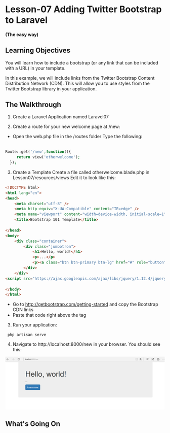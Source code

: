 <!-- enter lesson number and title below separated by hyphen-->
# Lesson-07 Adding Twitter Bootstrap to Laravel
#### (The easy way)

## Learning Objectives
You will learn how to include a bootstrap (or any link that can be included with a URL) in your template.

In this example, we will include links from the Twitter Bootstrap Content Distribution Network (CDN). This will allow you to use styles from the Twitter Bootstrap library in your application.

## The Walkthrough
1. Create a Laravel Application named Laravel07

2. Create a route for your new welcome page at /new:
* Open the web.php file in the /routes folder
Type the following:
``` php

Route::get('/new',function(){
     return view('otherwelcome');
  });
```

3. Create a Template
Create a file called otherwelcome.blade.php in Lesson07/resources/views
Edit it to look like this:

``` html
<!DOCTYPE html>
<html lang="en">
<head>
    <meta charset="utf-8" />
    <meta http-equiv="X-UA-Compatible" content="IE=edge" />
    <meta name="viewport" content="width=device-width, initial-scale=1" />
    <title>Bootstrap 101 Template</title>

</head>
<body>
    <div class="container">
        <div class="jumbotron">
            <h1>Hello, world!</h1>
            <p>...</p>
            <p><a class="btn btn-primary btn-lg" href="#" role="button">Learn more</a></p>
        </div>
    </div>
<script src="https://ajax.googleapis.com/ajax/libs/jquery/1.12.4/jquery.min.js"></script>

</body>
</html>
```

* Go to http://getbootstrap.com/getting-started and copy the Bootstrap CDN links
* Paste that code right above the </head> tag

3. Run your application:   
``` shell
 php artisan serve
 ```

 4. Navigate to http://localhost:8000/new in your browser.
You should see this:

![Hello World with Twitter Bootstrap (Easy) ](img/hellobootstrap.png)

## What's Going On
